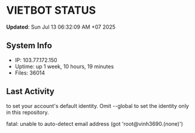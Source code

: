 # VIETBOT STATUS
**Updated**: Sun Jul 13 06:32:09 AM +07 2025

## System Info
- IP: 103.77.172.150
- Uptime: up 1 week, 10 hours, 19 minutes
- Files: 36014

## Last Activity

to set your account's default identity.
Omit --global to set the identity only in this repository.

fatal: unable to auto-detect email address (got 'root@vinh3690.(none)')
